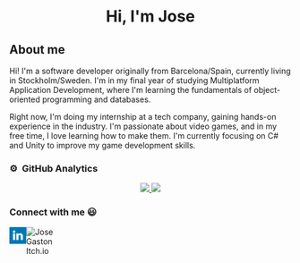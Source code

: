 <div align="center">
<h1 align="center">Hi, I'm Jose</a> </h1>
</div>

## About me
Hi! I'm a software developer originally from Barcelona/Spain, currently living in Stockholm/Sweden. I'm in my final year of studying Multiplatform Application Development, where I'm learning the fundamentals of object-oriented programming and databases.

Right now, I'm doing my internship at a tech company, gaining hands-on experience in the industry. I'm passionate about video games, and in my free time, I love learning how to make them. I'm currently focusing on C# and Unity to improve my game development skills.
<br>

### ⚙️ &nbsp;GitHub Analytics
<p align="center">
<a href="https://github.com/Jose-Gaston">
  <img height="180em" src="https://github-readme-stats-eight-theta.vercel.app/api?username=Jose-Gaston&show_icons=true&theme=algolia&include_all_commits=true&count_private=true"/>
  <img height="180em" src="https://github-readme-stats-eight-theta.vercel.app/api/top-langs/?username=Jose-Gaston&layout=compact&langs_count=8&theme=algolia"/>
</a>
</p>

### Connect with me :smiley:
<a href="https://www.linkedin.com/in/jose-maria-gaston-rodriguez/">
  <img align="left" alt="Jose Gaston Linkdin" width="30px" src="https://raw.githubusercontent.com/edent/SuperTinyIcons/099dc12b59179d07d534069bc8551718f786d91a/images/svg/linkedin.svg" />
</a>
<a href="https://truesoul.itch.io/">
  <img align="left" alt="Jose Gaston Itch.io" width="90px" src="https://static.itch.io/images/logo-white-new.svg" />
</a>
</p>
<br/><br/>
